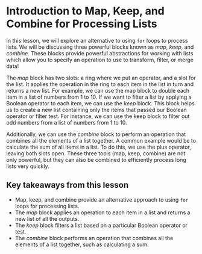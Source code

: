 # Introduction to Map, Keep, and Combine for Processing Lists

In this lesson, we will explore an alternative to using `for` loops to process lists. We will be discussing three powerful blocks known as _map_, _keep_, and _combine_. These blocks provide powerful abstractions for working with lists which allow you to specify an operation to use to transform, filter, or merge data!

The _map_ block has two slots: a ring where we put an operator, and a slot for the list. It applies the operation in the ring to each item in the list in turn and returns a new list. For example, we can use the map block to double each item in a list of numbers from 1 to 10. If we want to filter a list by applying a Boolean operator to each item, we can use the _keep_ block. This block helps us to create a new list containing only the items that passed our Boolean operator or filter test. For instance, we can use the keep block to filter out odd numbers from a list of numbers from 1 to 10.

Additionally, we can use the _combine_ block to perform an operation that combines all the elements of a list together. A common example would be to calculate the sum of all items in a list. To do this, we use the plus operator, leaving both slots open. These three tools (map, keep, combine) are not only powerful, but they can also be combined to efficiently process long lists very quickly.

## Key takeaways from this lesson

- Map, keep, and combine provide an alternative approach to using `for` loops for processing lists.
- The _map_ block applies an operation to each item in a list and returns a new list of all the outputs.
- The _keep_ block filters a list based on a particular Boolean operator or test.
- The _combine_ block performs an operation that combines all the elements of a list together, such as calculating a sum.
